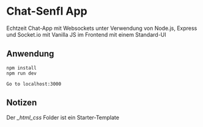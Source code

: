 # Chat-Senfl App
Echtzeit Chat-App mit Websockets unter Verwendung von Node.js, Express und Socket.io mit Vanilla JS im Frontend mit einem Standard-UI

## Anwendung
```
npm install
npm run dev

Go to localhost:3000
```

## Notizen
Der *_html_css* Folder ist ein Starter-Template 
